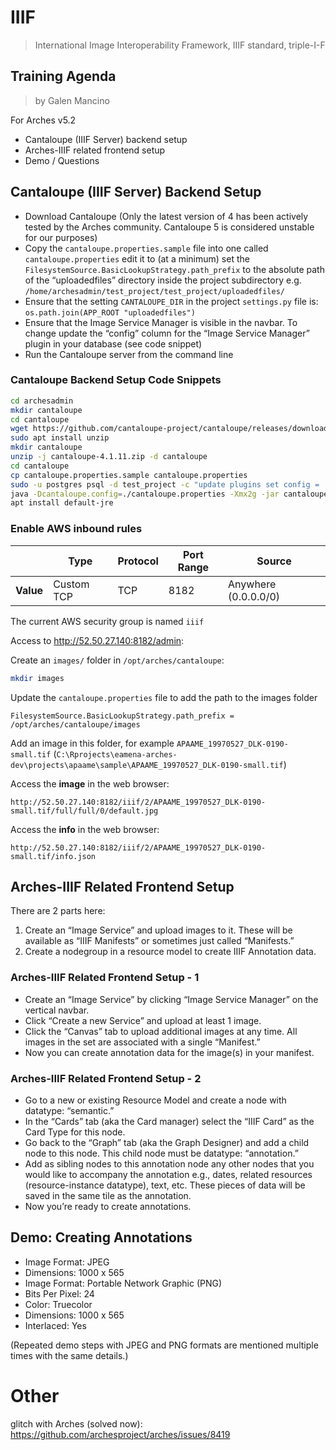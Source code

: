# IIIF
> International Image Interoperability Framework, IIIF standard, triple-I-F

## Training Agenda
> by Galen Mancino

For Arches v5.2

- Cantaloupe (IIIF Server) backend setup
- Arches-IIIF related frontend setup
- Demo / Questions

## Cantaloupe (IIIF Server) Backend Setup

- Download Cantaloupe (Only the latest version of 4 has been actively tested by the Arches community. Cantaloupe 5 is considered unstable for our purposes)
- Copy the `cantaloupe.properties.sample` file into one called `cantaloupe.properties` edit it to (at a minimum) set the `FilesystemSource.BasicLookupStrategy.path_prefix` to the absolute path of the “uploadedfiles” directory inside the project subdirectory e.g. `/home/archesadmin/test_project/test_project/uploadedfiles/`
- Ensure that the setting `CANTALOUPE_DIR` in the project `settings.py` file is: `os.path.join(APP_ROOT "uploadedfiles")`
- Ensure that the Image Service Manager is visible in the navbar. To change update the “config” column for the “Image Service Manager” plugin in your database (see code snippet)
- Run the Cantaloupe server from the command line

### Cantaloupe Backend Setup Code Snippets

```bash
cd archesadmin
mkdir cantaloupe
cd cantaloupe
wget https://github.com/cantaloupe-project/cantaloupe/releases/download/v4.1.11/cantaloupe-4.1.11.zip
sudo apt install unzip
mkdir cantaloupe
unzip -j cantaloupe-4.1.11.zip -d cantaloupe
cd cantaloupe
cp cantaloupe.properties.sample cantaloupe.properties
sudo -u postgres psql -d test_project -c "update plugins set config = '{"show":true}' where name = 'Image Service Manager';"
java -Dcantaloupe.config=./cantaloupe.properties -Xmx2g -jar cantaloupe-4.1.11.war
apt install default-jre
```

### Enable AWS inbound rules

|            | Type       | Protocol | Port Range | Source          |
|------------|------------|----------|------------|-----------------|
| **Value**  | Custom TCP | TCP      | 8182       | Anywhere (0.0.0.0/0) |

The current AWS security group is named `iiif`

Access to http://52.50.27.140:8182/admin:

Create an `images/` folder in `/opt/arches/cantaloupe`:

```bash
mkdir images
```

Update the `cantaloupe.properties` file to add the path to the images folder

```
FilesystemSource.BasicLookupStrategy.path_prefix = /opt/arches/cantaloupe/images
```

Add an image in this folder, for example `APAAME_19970527_DLK-0190-small.tif` (`C:\Rprojects\eamena-arches-dev\projects\apaame\sample\APAAME_19970527_DLK-0190-small.tif`)

Access the **image** in the web browser:

```
http://52.50.27.140:8182/iiif/2/APAAME_19970527_DLK-0190-small.tif/full/full/0/default.jpg
```

Access the **info** in the web browser:

```
http://52.50.27.140:8182/iiif/2/APAAME_19970527_DLK-0190-small.tif/info.json
```

## Arches-IIIF Related Frontend Setup

There are 2 parts here:

1. Create an “Image Service” and upload images to it. These will be available as “IIIF Manifests” or sometimes just called “Manifests.”
2. Create a nodegroup in a resource model to create IIIF Annotation data.

### Arches-IIIF Related Frontend Setup - 1

- Create an “Image Service” by clicking “Image Service Manager” on the vertical navbar.
- Click “Create a new Service” and upload at least 1 image.
- Click the “Canvas” tab to upload additional images at any time. All images in the set are associated with a single “Manifest.”
- Now you can create annotation data for the image(s) in your manifest.

### Arches-IIIF Related Frontend Setup - 2

- Go to a new or existing Resource Model and create a node with datatype: “semantic.”
- In the “Cards” tab (aka the Card manager) select the “IIIF Card” as the Card Type for this node.
- Go back to the “Graph” tab (aka the Graph Designer) and add a child node to this node. This child node must be datatype: “annotation.”
- Add as sibling nodes to this annotation node any other nodes that you would like to accompany the annotation e.g., dates, related resources (resource-instance datatype), text, etc. These pieces of data will be saved in the same tile as the annotation.
- Now you’re ready to create annotations.

## Demo: Creating Annotations

- Image Format: JPEG
- Dimensions: 1000 x 565
- Image Format: Portable Network Graphic (PNG)
- Bits Per Pixel: 24
- Color: Truecolor
- Dimensions: 1000 x 565
- Interlaced: Yes

(Repeated demo steps with JPEG and PNG formats are mentioned multiple times with the same details.)


# Other

glitch with Arches (solved now): https://github.com/archesproject/arches/issues/8419
